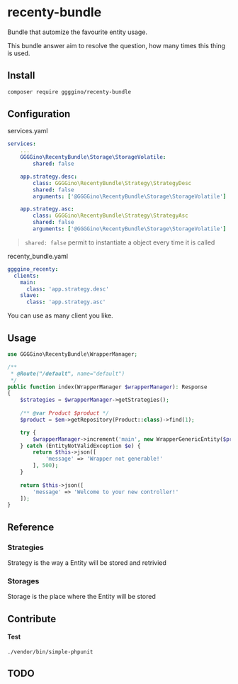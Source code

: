 # recenty-bundle

Bundle that automize the favourite entity usage.

This bundle answer aim to resolve the question, how many times this thing is used.

## Install

```bash
composer require ggggino/recenty-bundle
```

## Configuration

services.yaml
```yaml
services:
    ...
    GGGGino\RecentyBundle\Storage\StorageVolatile:
        shared: false

    app.strategy.desc:
        class: GGGGino\RecentyBundle\Strategy\StrategyDesc
        shared: false
        arguments: ['@GGGGino\RecentyBundle\Storage\StorageVolatile']

    app.strategy.asc:
        class: GGGGino\RecentyBundle\Strategy\StrategyAsc
        shared: false
        arguments: ['@GGGGino\RecentyBundle\Storage\StorageVolatile']
```

> `shared: false` permit to instantiate a object every time it is called 

recenty_bundle.yaml
```yaml
ggggino_recenty:
  clients:
    main:
      class: 'app.strategy.desc'
    slave:
      class: 'app.strategy.asc'
```

You can use as many client you like.

## Usage

```php
use GGGGino\RecentyBundle\WrapperManager;

/**
 * @Route("/default", name="default")
 */
public function index(WrapperManager $wrapperManager): Response
{
    $strategies = $wrapperManager->getStrategies();
    
    /** @var Product $product */
    $product = $em->getRepository(Product::class)->find(1);

    try {
        $wrapperManager->increment('main', new WrapperGenericEntity($product, 'bought', 2));
    } catch (EntityNotValidException $e) {
        return $this->json([
            'message' => 'Wrapper not generable!'
        ], 500);
    }
    
    return $this->json([
        'message' => 'Welcome to your new controller!'
    ]);
}
```

## Reference

### Strategies

Strategy is the way a Entity will be stored and retrivied

### Storages

Storage is the place where the Entity will be stored

## Contribute

#### Test
`./vendor/bin/simple-phpunit`

## TODO

